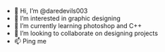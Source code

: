 - 👋 Hi, I’m @daredevils003
- 👀 I’m interested in graphic designing
- 🌱 I’m currently learning photoshop and C++
- 💞️ I’m looking to collaborate on designing projects
- 📫 Ping me

<!---
daredevils003/daredevils003 is a ✨ special ✨ repository because its `README.md` (this file) appears on your GitHub profile.
You can click the Preview link to take a look at your changes.
--->
